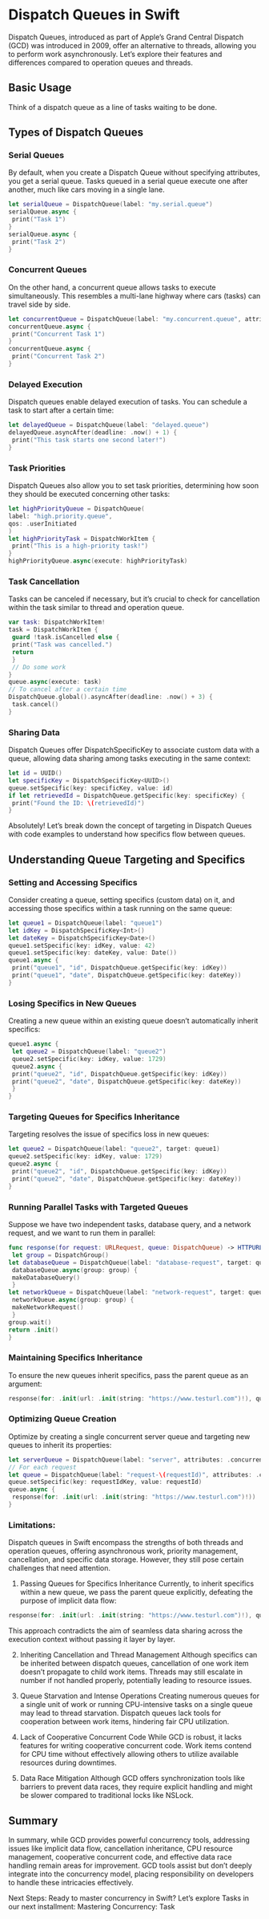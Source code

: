 # Dispatch Queues in Swift
Dispatch Queues, introduced as part of Apple’s Grand Central Dispatch (GCD) was introduced in 2009, offer an alternative to threads, allowing you to perform work asynchronously. Let’s explore their features and differences compared to operation queues and threads.

## Basic Usage
Think of a dispatch queue as a line of tasks waiting to be done.


## Types of Dispatch Queues
### Serial Queues
By default, when you create a Dispatch Queue without specifying attributes, you get a serial queue. Tasks queued in a serial queue execute one after another, much like cars moving in a single lane.
```swift
let serialQueue = DispatchQueue(label: "my.serial.queue")
serialQueue.async {
 print("Task 1")
}
serialQueue.async {
 print("Task 2")
}
```
### Concurrent Queues
On the other hand, a concurrent queue allows tasks to execute simultaneously. This resembles a multi-lane highway where cars (tasks) can travel side by side.
```swift
let concurrentQueue = DispatchQueue(label: "my.concurrent.queue", attributes: .concurrent)
concurrentQueue.async {
 print("Concurrent Task 1")
}
concurrentQueue.async {
 print("Concurrent Task 2")
}
```

### Delayed Execution
Dispatch queues enable delayed execution of tasks. You can schedule a task to start after a certain time:
```swift
let delayedQueue = DispatchQueue(label: "delayed.queue")
delayedQueue.asyncAfter(deadline: .now() + 1) {
 print("This task starts one second later!")
}
```

### Task Priorities
Dispatch Queues also allow you to set task priorities, determining how soon they should be executed concerning other tasks:
```swift
let highPriorityQueue = DispatchQueue(
label: "high.priority.queue", 
qos: .userInitiated
)
let highPriorityTask = DispatchWorkItem {
 print("This is a high-priority task!")
}
highPriorityQueue.async(execute: highPriorityTask)
```
### Task Cancellation

Tasks can be canceled if necessary, but it’s crucial to check for cancellation within the task similar to thread and operation queue.
```swift
var task: DispatchWorkItem!
task = DispatchWorkItem {
 guard !task.isCancelled else {
 print("Task was cancelled.")
 return
 }
 // Do some work
}
queue.async(execute: task)
// To cancel after a certain time
DispatchQueue.global().asyncAfter(deadline: .now() + 3) {
 task.cancel()
}
```

### Sharing Data
Dispatch Queues offer DispatchSpecificKey to associate custom data with a queue, allowing data sharing among tasks executing in the same context:
```swift
let id = UUID()
let specificKey = DispatchSpecificKey<UUID>()
queue.setSpecific(key: specificKey, value: id)
if let retrievedId = DispatchQueue.getSpecific(key: specificKey) {
 print("Found the ID: \(retrievedId)")
}
```
Absolutely! Let’s break down the concept of targeting in Dispatch Queues with code examples to understand how specifics flow between queues.

## Understanding Queue Targeting and Specifics
### Setting and Accessing Specifics
Consider creating a queue, setting specifics (custom data) on it, and accessing those specifics within a task running on the same queue:
```swift
let queue1 = DispatchQueue(label: "queue1")
let idKey = DispatchSpecificKey<Int>()
let dateKey = DispatchSpecificKey<Date>()
queue1.setSpecific(key: idKey, value: 42)
queue1.setSpecific(key: dateKey, value: Date())
queue1.async {
 print("queue1", "id", DispatchQueue.getSpecific(key: idKey))
 print("queue1", "date", DispatchQueue.getSpecific(key: dateKey))
}
```

### Losing Specifics in New Queues
Creating a new queue within an existing queue doesn’t automatically inherit specifics:
```swift
queue1.async {
 let queue2 = DispatchQueue(label: "queue2")
 queue2.setSpecific(key: idKey, value: 1729)
 queue2.async {
 print("queue2", "id", DispatchQueue.getSpecific(key: idKey))
 print("queue2", "date", DispatchQueue.getSpecific(key: dateKey))
 }
}
```

### Targeting Queues for Specifics Inheritance
Targeting resolves the issue of specifics loss in new queues:
```swift
let queue2 = DispatchQueue(label: "queue2", target: queue1)
queue2.setSpecific(key: idKey, value: 1729)
queue2.async {
 print("queue2", "id", DispatchQueue.getSpecific(key: idKey))
 print("queue2", "date", DispatchQueue.getSpecific(key: dateKey))
}
```

### Running Parallel Tasks with Targeted Queues
Suppose we have two independent tasks, database query, and a network request, and we want to run them in parallel:
```swift
func response(for request: URLRequest, queue: DispatchQueue) -> HTTPURLResponse {
 let group = DispatchGroup()
let databaseQueue = DispatchQueue(label: "database-request", target: queue)
 databaseQueue.async(group: group) {
 makeDatabaseQuery()
 }
let networkQueue = DispatchQueue(label: "network-request", target: queue)
 networkQueue.async(group: group) {
 makeNetworkRequest()
 }
group.wait()
return .init()
}
```


### Maintaining Specifics Inheritance
To ensure the new queues inherit specifics, pass the parent queue as an argument:
```swift
response(for: .init(url: .init(string: "https://www.testurl.com")!), queue: queue)
```

### Optimizing Queue Creation
Optimize by creating a single concurrent server queue and targeting new queues to inherit its properties:
```swift
let serverQueue = DispatchQueue(label: "server", attributes: .concurrent)
// For each request
let queue = DispatchQueue(label: "request-\(requestId)", attributes: .concurrent, target: serverQueue)
queue.setSpecific(key: requestIdKey, value: requestId)
queue.async {
 response(for: .init(url: .init(string: "https://www.testurl.com")!))
}
```

### Limitations:
Dispatch queues in Swift encompass the strengths of both threads and operation queues, offering asynchronous work, priority management, cancellation, and specific data storage. However, they still pose certain challenges that need attention.

1. Passing Queues for Specifics Inheritance
Currently, to inherit specifics within a new queue, we pass the parent queue explicitly, defeating the purpose of implicit data flow:
```swift
response(for: .init(url: .init(string: "https://www.testurl.com")!), queue: requestQueue)
```
This approach contradicts the aim of seamless data sharing across the execution context without passing it layer by layer.

2. Inheriting Cancellation and Thread Management
Although specifics can be inherited between dispatch queues, cancellation of one work item doesn’t propagate to child work items. Threads may still escalate in number if not handled properly, potentially leading to resource issues.

3. Queue Starvation and Intense Operations
Creating numerous queues for a single unit of work or running CPU-intensive tasks on a single queue may lead to thread starvation. Dispatch queues lack tools for cooperation between work items, hindering fair CPU utilization.

4. Lack of Cooperative Concurrent Code
While GCD is robust, it lacks features for writing cooperative concurrent code. Work items contend for CPU time without effectively allowing others to utilize available resources during downtimes.

5. Data Race Mitigation
Although GCD offers synchronization tools like barriers to prevent data races, they require explicit handling and might be slower compared to traditional locks like NSLock.

## Summary
In summary, while GCD provides powerful concurrency tools, addressing issues like implicit data flow, cancellation inheritance, CPU resource management, cooperative concurrent code, and effective data race handling remain areas for improvement. GCD tools assist but don’t deeply integrate into the concurrency model, placing responsibility on developers to handle these intricacies effectively.

Next Steps: Ready to master concurrency in Swift? Let’s explore Tasks in our next installment: Mastering Concurrency: Task